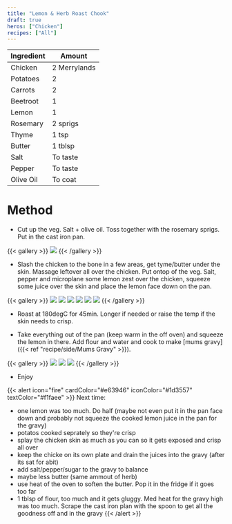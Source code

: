 ```yaml
---
title: "Lemon & Herb Roast Chook"
draft: true
heros: ["Chicken"]
recipes: ["All"]
---
```


| Ingredient  | Amount |
| ----- | ---- |
| Chicken | 2 Merrylands |
| Potatoes | 2 |
| Carrots | 2 |
| Beetroot | 1 |
| Lemon | 1 |
| Rosemary | 2 sprigs |
| Thyme | 1 tsp |
| Butter | 1 tblsp |
| Salt | To taste |
| Pepper | To taste |
| Olive Oil | To coat |

# Method

- Cut up the veg. Salt + olive oil. Toss together with the rosemary sprigs. Put in the cast iron pan.

{{< gallery >}}
  <img src="gallery/veg1.jpg" class="grid-w33" />
{{< /gallery >}}

- Slash the chicken to the bone in a few areas, get tyme/butter under the skin. Massage leftover all over the chicken. Put ontop of the veg. Salt, pepper and microplane some lemon zest over the chicken, squeeze some juice over the skin and place the lemon face down on the pan.

{{< gallery >}}
  <img src="gallery/butter1.jpg" class="grid-w33" />
  <img src="gallery/butter2.jpg" class="grid-w33" />
  <img src="gallery/butter3.jpg" class="grid-w33" />
  <img src="gallery/chook1.jpg" class="grid-w33" />
  <img src="gallery/chook2.jpg" class="grid-w33" />
  <img src="gallery/chook3.jpg" class="grid-w33" />
{{< /gallery >}}

- Roast at 180degC for 45min. Longer if needed or raise the temp if the skin needs to crisp.

- Take everything out of the pan (keep warm in the off oven) and squeeze the lemon in there. Add flour and water and cook to make [mums gravy]({{< ref "recipe/side/Mums Gravy" >}}).

{{< gallery >}}
  <img src="gallery/gravy1.jpg" class="grid-w33" />
  <img src="gallery/gravy2.jpg" class="grid-w33" />
  <img src="gallery/gravy3.jpg" class="grid-w33" />
{{< /gallery >}}

- Enjoy

{{< alert icon="fire" cardColor="#e63946" iconColor="#1d3557" textColor="#f1faee" >}}
Next time:<br>
- one lemon was too much. Do half (maybe not even put it in the pan face down and probably not squeeze the cooked lemon juice in the pan for the gravy)
- potatos cooked seprately so they're crisp
- splay the chicken skin as much as you can so it gets exposed and crisp all over
- keep the chicke on its own plate and drain the juices into the gravy (after its sat for abit)
- add salt/pepper/sugar to the gravy to balance
- maybe less butter (same ammout of herb)
- use heat of the oven to soften the butter. Pop it in the fridge if it goes too far
- 1 tblsp of flour, too much and it gets gluggy. Med heat for the gravy high was too much. Scrape the cast iron plan with the spoon to get all the goodness off and in the gravy
{{< /alert >}}